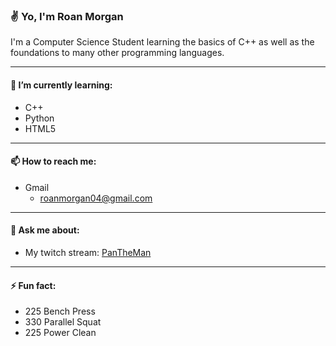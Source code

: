 ### ✌ Yo, I'm Roan Morgan

I'm a Computer Science Student learning the basics of C++ as well as the foundations to many other programming languages.
<hr />

#### 🌱 I’m currently learning: 
- C++ 
- Python
- HTML5
<hr />

#### 📫 How to reach me:
- Gmail
  - <roanmorgan04@gmail.com>
<hr />

#### 💬 Ask me about:
- My twitch stream: [PanTheMan](https://twitch.tv/pantheman_)
<hr />

#### ⚡ Fun fact:
- 225 Bench Press
- 330 Parallel Squat
- 225 Power Clean

<!--
**roanmorgan53/roanmorgan53** is a ✨ _special_ ✨ repository because its `README.md` (this file) appears on your GitHub profile.

Here are some ideas to get you started:

- 🔭 I’m currently working on ...
- 🌱 I’m currently learning ...
- 👯 I’m looking to collaborate on ...
- 🤔 I’m looking for help with ...
- 💬 Ask me about ...
- 📫 How to reach me: ...
- 😄 Pronouns: ...
- ⚡ Fun fact: ...
-->
